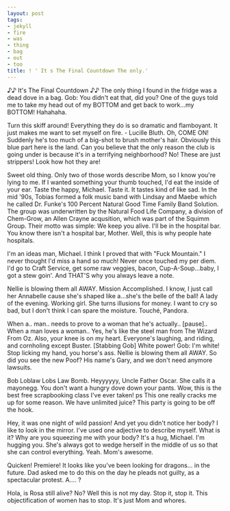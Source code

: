 ```yaml
---
layout: post
tags:
- jekyll
- fire
- was
- thing
- bag
- out
- too
title: ! ' It s The Final Countdown The only.'
---
```


♪♪ It's The Final Countdown ♪♪ The only thing I found in the fridge was a dead dove in a bag. Gob: You didn't eat that, did you? One of the guys told me to take my head out of my BOTTOM and get back to work…my BOTTOM! Hahahaha. 

Turn this skiff around! Everything they do is so dramatic and flamboyant. It just makes me want to set myself on fire. - Lucille Bluth. Oh, COME ON! Suddenly he's too much of a big-shot to brush mother's hair. Obviously this blue part here is the land. Can you believe that the only reason the club is going under is because it's in a terrifying neighborhood? No! These are just strippers! Look how hot they are! 

Sweet old thing. Only two of those words describe Mom, so I know you're lying to me. If I wanted something your thumb touched, I'd eat the inside of your ear. Taste the happy, Michael. Taste it. It tastes kind of like sad. In the mid '90s, Tobias formed a folk music band with Lindsay and Maebe which he called Dr. Funke's 100 Percent Natural Good Time Family Band Solution. The group was underwritten by the Natural Food Life Company, a division of Chem-Grow, an Allen Crayne acqusition, which was part of the Squimm Group. Their motto was simple: We keep you alive. I'll be in the hospital bar. You know there isn't a hospital bar, Mother. Well, this is why people hate hospitals. 

I'm an ideas man, Michael. I think I proved that with "Fuck Mountain." I never thought I'd miss a hand so much! Never once touched my per diem. I'd go to Craft Service, get some raw veggies, bacon, Cup-A-Soup…baby, I got a stew goin'. And THAT'S why you always leave a note. 

Nellie is blowing them all AWAY. Mission Accomplished. I know, I just call her Annabelle cause she's shaped like a…she's the belle of the ball! A lady of the evening. Working girl. She turns illusions for money. I want to cry so bad, but I don't think I can spare the moisture. Touché, Pandora. 

When a.. man.. needs to prove to a woman that he's actually.. [pause].. When a man loves a woman.. Yes, he's like the steel man from The Wizard From Oz. Also, your knee is on my heart. Everyone's laughing, and riding, and cornholing except Buster. [Stabbing Gob] White power! Gob: I'm white! Stop licking my hand, you horse's ass. Nellie is blowing them all AWAY. So did you see the new Poof? His name's Gary, and we don't need anymore lawsuits. 

Bob Loblaw Lobs Law Bomb. Heyyyyyy, Uncle Father Oscar. She calls it a mayonegg. You don't want a hungry dove down your pants. Wow, this is the best free scrapbooking class I've ever taken!  ps This one really cracks me up for some reason. We have unlimited juice? This party is going to be off the hook. 

Hey, it was one night of wild passion! And yet you didn't notice her body? I like to look in the mirror. I've used one adjective to describe myself. What is it? Why are you squeezing me with your body? It's a hug, Michael. I'm hugging you. She's always got to wedge herself in the middle of us so that she can control everything. Yeah. Mom's awesome. 

Quicken! Premiere! It looks like you've been looking for dragons… in the future. Dad asked me to do this on the day he pleads not guilty, as a spectacular protest. A…. ? 

Hola, is Rosa still alive? No? Well this is not my day. Stop it, stop it. This objectification of women has to stop. It's just Mom and whores. 

